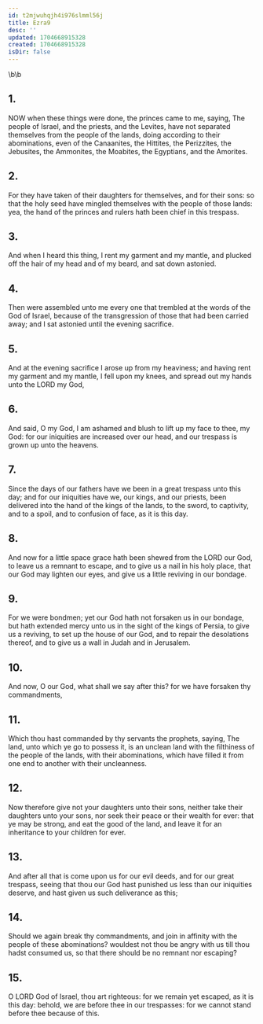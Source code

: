 ```yaml
---
id: t2mjwuhqjh4i976slmml56j
title: Ezra9
desc: ''
updated: 1704668915328
created: 1704668915328
isDir: false
---
```

\b\b
## 1.
NOW when these things were done, the princes came to me, saying, The people of Israel, and the priests, and the Levites, have not separated themselves from the people of the lands, doing according to their abominations, even of the Canaanites, the Hittites, the Perizzites, the Jebusites, the Ammonites, the Moabites, the Egyptians, and the Amorites.
## 2.
For they have taken of their daughters for themselves, and for their sons: so that the holy seed have mingled themselves with the people of those lands: yea, the hand of the princes and rulers hath been chief in this trespass.
## 3.
And when I heard this thing, I rent my garment and my mantle, and plucked off the hair of my head and of my beard, and sat down astonied.
## 4.
Then were assembled unto me every one that trembled at the words of the God of Israel, because of the transgression of those that had been carried away; and I sat astonied until the evening sacrifice.
## 5.
And at the evening sacrifice I arose up from my heaviness; and having rent my garment and my mantle, I fell upon my knees, and spread out my hands unto the LORD my God,
## 6.
And said, O my God, I am ashamed and blush to lift up my face to thee, my God: for our iniquities are increased over our head, and our trespass is grown up unto the heavens.
## 7.
Since the days of our fathers have we been in a great trespass unto this day; and for our iniquities have we, our kings, and our priests, been delivered into the hand of the kings of the lands, to the sword, to captivity, and to a spoil, and to confusion of face, as it is this day.
## 8.
And now for a little space grace hath been shewed from the LORD our God, to leave us a remnant to escape, and to give us a nail in his holy place, that our God may lighten our eyes, and give us a little reviving in our bondage.
## 9.
For we were bondmen; yet our God hath not forsaken us in our bondage, but hath extended mercy unto us in the sight of the kings of Persia, to give us a reviving, to set up the house of our God, and to repair the desolations thereof, and to give us a wall in Judah and in Jerusalem.
## 10.
And now, O our God, what shall we say after this?  for we have forsaken thy commandments,
## 11.
Which thou hast commanded by thy servants the prophets, saying, The land, unto which ye go to possess it, is an unclean land with the filthiness of the people of the lands, with their abominations, which have filled it from one end to another with their uncleanness.
## 12.
Now therefore give not your daughters unto their sons, neither take their daughters unto your sons, nor seek their peace or their wealth for ever: that ye may be strong, and eat the good of the land, and leave it for an inheritance to your children for ever.
## 13.
And after all that is come upon us for our evil deeds, and for our great trespass, seeing that thou our God hast punished us less than our iniquities deserve, and hast given us such deliverance as this;
## 14.
Should we again break thy commandments, and join in affinity with the people of these abominations?  wouldest not thou be angry with us till thou hadst consumed us, so that there should be no remnant nor escaping?
## 15.
O LORD God of Israel, thou art righteous: for we remain yet escaped, as it is this day: behold, we are before thee in our trespasses: for we cannot stand before thee because of this.
